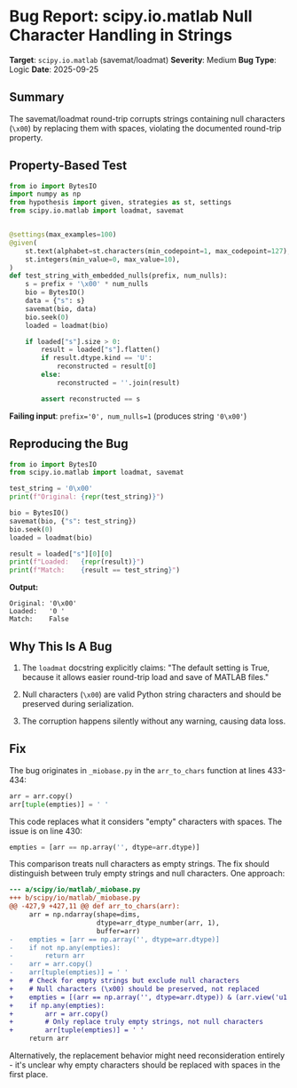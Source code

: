 # Bug Report: scipy.io.matlab Null Character Handling in Strings

**Target**: `scipy.io.matlab` (savemat/loadmat)
**Severity**: Medium
**Bug Type**: Logic
**Date**: 2025-09-25

## Summary

The savemat/loadmat round-trip corrupts strings containing null characters (`\x00`) by replacing them with spaces, violating the documented round-trip property.

## Property-Based Test

```python
from io import BytesIO
import numpy as np
from hypothesis import given, strategies as st, settings
from scipy.io.matlab import loadmat, savemat


@settings(max_examples=100)
@given(
    st.text(alphabet=st.characters(min_codepoint=1, max_codepoint=127), min_size=1, max_size=50),
    st.integers(min_value=0, max_value=10),
)
def test_string_with_embedded_nulls(prefix, num_nulls):
    s = prefix + '\x00' * num_nulls
    bio = BytesIO()
    data = {"s": s}
    savemat(bio, data)
    bio.seek(0)
    loaded = loadmat(bio)

    if loaded["s"].size > 0:
        result = loaded["s"].flatten()
        if result.dtype.kind == 'U':
            reconstructed = result[0]
        else:
            reconstructed = ''.join(result)

        assert reconstructed == s
```

**Failing input**: `prefix='0', num_nulls=1` (produces string `'0\x00'`)

## Reproducing the Bug

```python
from io import BytesIO
from scipy.io.matlab import loadmat, savemat

test_string = '0\x00'
print(f"Original: {repr(test_string)}")

bio = BytesIO()
savemat(bio, {"s": test_string})
bio.seek(0)
loaded = loadmat(bio)

result = loaded["s"][0][0]
print(f"Loaded:   {repr(result)}")
print(f"Match:    {result == test_string}")
```

**Output:**
```
Original: '0\x00'
Loaded:   '0 '
Match:    False
```

## Why This Is A Bug

1. The `loadmat` docstring explicitly claims: "The default setting is True, because it allows easier round-trip load and save of MATLAB files."

2. Null characters (`\x00`) are valid Python string characters and should be preserved during serialization.

3. The corruption happens silently without any warning, causing data loss.

## Fix

The bug originates in `_miobase.py` in the `arr_to_chars` function at lines 433-434:

```python
arr = arr.copy()
arr[tuple(empties)] = ' '
```

This code replaces what it considers "empty" characters with spaces. The issue is on line 430:

```python
empties = [arr == np.array('', dtype=arr.dtype)]
```

This comparison treats null characters as empty strings. The fix should distinguish between truly empty strings and null characters. One approach:

```diff
--- a/scipy/io/matlab/_miobase.py
+++ b/scipy/io/matlab/_miobase.py
@@ -427,9 +427,11 @@ def arr_to_chars(arr):
     arr = np.ndarray(shape=dims,
                      dtype=arr_dtype_number(arr, 1),
                      buffer=arr)
-    empties = [arr == np.array('', dtype=arr.dtype)]
-    if not np.any(empties):
-        return arr
-    arr = arr.copy()
-    arr[tuple(empties)] = ' '
+    # Check for empty strings but exclude null characters
+    # Null characters (\x00) should be preserved, not replaced
+    empties = [(arr == np.array('', dtype=arr.dtype)) & (arr.view('u1').reshape(arr.shape + (-1,)).sum(axis=-1) == 0)]
+    if np.any(empties):
+        arr = arr.copy()
+        # Only replace truly empty strings, not null characters
+        arr[tuple(empties)] = ' '
     return arr
```

Alternatively, the replacement behavior might need reconsideration entirely - it's unclear why empty characters should be replaced with spaces in the first place.